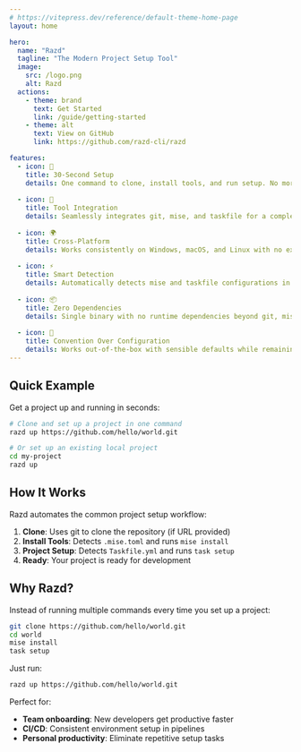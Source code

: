 ```yaml
---
# https://vitepress.dev/reference/default-theme-home-page
layout: home

hero:
  name: "Razd"
  tagline: "The Modern Project Setup Tool"
  image:
    src: /logo.png
    alt: Razd
  actions:
    - theme: brand
      text: Get Started
      link: /guide/getting-started
    - theme: alt
      text: View on GitHub
      link: https://github.com/razd-cli/razd

features:
  - icon: 🚀
    title: 30-Second Setup
    details: One command to clone, install tools, and run setup. No more multi-step project initialization.
  
  - icon: 🔧
    title: Tool Integration
    details: Seamlessly integrates git, mise, and taskfile for a complete development workflow.
  
  - icon: 🌍
    title: Cross-Platform
    details: Works consistently on Windows, macOS, and Linux with no extra configuration.
  
  - icon: ⚡
    title: Smart Detection
    details: Automatically detects mise and taskfile configurations in any project.
  
  - icon: 📦
    title: Zero Dependencies
    details: Single binary with no runtime dependencies beyond git, mise, and task.
  
  - icon: 🎯
    title: Convention Over Configuration
    details: Works out-of-the-box with sensible defaults while remaining fully customizable.
---
```


## Quick Example

Get a project up and running in seconds:

```bash
# Clone and set up a project in one command
razd up https://github.com/hello/world.git

# Or set up an existing local project
cd my-project
razd up
```

## How It Works

Razd automates the common project setup workflow:

1. **Clone**: Uses git to clone the repository (if URL provided)
2. **Install Tools**: Detects `.mise.toml` and runs `mise install`
3. **Project Setup**: Detects `Taskfile.yml` and runs `task setup`
4. **Ready**: Your project is ready for development

## Why Razd?

Instead of running multiple commands every time you set up a project:

```bash
git clone https://github.com/hello/world.git
cd world
mise install
task setup
```

Just run:

```bash
razd up https://github.com/hello/world.git
```

Perfect for:
- **Team onboarding**: New developers get productive faster
- **CI/CD**: Consistent environment setup in pipelines
- **Personal productivity**: Eliminate repetitive setup tasks

